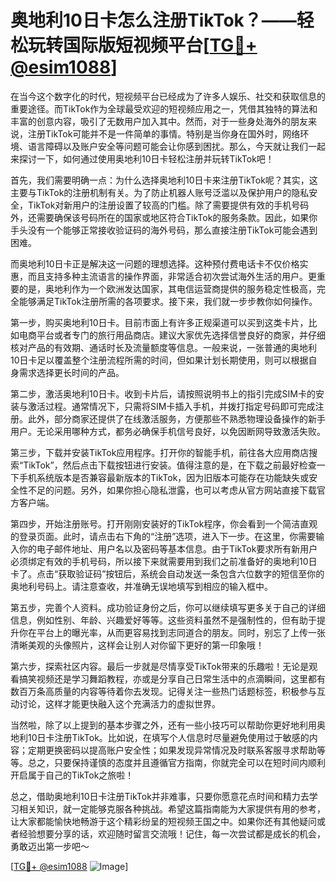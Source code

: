 # 奥地利10日卡怎么注册TikTok？——轻松玩转国际版短视频平台[[TG💪+ @esim1088](https://t.me/s/esim1088)]

在当今这个数字化的时代，短视频平台已经成为了许多人娱乐、社交和获取信息的重要途径。而TikTok作为全球最受欢迎的短视频应用之一，凭借其独特的算法和丰富的创意内容，吸引了无数用户加入其中。然而，对于一些身处海外的朋友来说，注册TikTok可能并不是一件简单的事情。特别是当你身在国外时，网络环境、语言障碍以及账户安全等问题可能会让你感到困扰。那么，今天就让我们一起来探讨一下，如何通过使用奥地利10日卡轻松注册并玩转TikTok吧！

首先，我们需要明确一点：为什么选择奥地利10日卡来注册TikTok呢？其实，这主要与TikTok的注册机制有关。为了防止机器人账号泛滥以及保护用户的隐私安全，TikTok对新用户的注册设置了较高的门槛。除了需要提供有效的手机号码外，还需要确保该号码所在的国家或地区符合TikTok的服务条款。因此，如果你手头没有一个能够正常接收验证码的海外号码，那么直接注册TikTok可能会遇到困难。

而奥地利10日卡正是解决这一问题的理想选择。这种预付费电话卡不仅价格实惠，而且支持多种主流语言的操作界面，非常适合初次尝试海外生活的用户。更重要的是，奥地利作为一个欧洲发达国家，其电信运营商提供的服务稳定性极高，完全能够满足TikTok注册所需的各项要求。接下来，我们就一步步教你如何操作。

第一步，购买奥地利10日卡。目前市面上有许多正规渠道可以买到这类卡片，比如电商平台或者专门的旅行用品商店。建议大家优先选择信誉良好的商家，并仔细核对产品的有效期、通话时长及流量额度等信息。一般来说，一张普通的奥地利10日卡足以覆盖整个注册流程所需的时间，但如果计划长期使用，则可以根据自身需求选择更长时间的产品。

第二步，激活奥地利10日卡。收到卡片后，请按照说明书上的指引完成SIM卡的安装与激活过程。通常情况下，只需将SIM卡插入手机，并拨打指定号码即可完成注册。此外，部分商家还提供了在线激活服务，方便那些不熟悉物理设备操作的新手用户。无论采用哪种方式，都务必确保手机信号良好，以免因断网导致激活失败。

第三步，下载并安装TikTok应用程序。打开你的智能手机，前往各大应用商店搜索“TikTok”，然后点击下载按钮进行安装。值得注意的是，在下载之前最好检查一下手机系统版本是否兼容最新版本的TikTok，因为旧版本可能存在功能缺失或安全性不足的问题。另外，如果你担心隐私泄露，也可以考虑从官方网站直接下载官方客户端。

第四步，开始注册账号。打开刚刚安装好的TikTok程序，你会看到一个简洁直观的登录页面。此时，请点击右下角的“注册”选项，进入下一步。在这里，你需要输入你的电子邮件地址、用户名以及密码等基本信息。由于TikTok要求所有新用户必须绑定有效的手机号码，所以接下来就需要用到我们之前准备好的奥地利10日卡了。点击“获取验证码”按钮后，系统会自动发送一条包含六位数字的短信至你的奥地利号码上。请注意查收，并准确无误地填写到相应的输入框中。

第五步，完善个人资料。成功验证身份之后，你可以继续填写更多关于自己的详细信息，例如性别、年龄、兴趣爱好等等。这些资料虽然不是强制性的，但有助于提升你在平台上的曝光率，从而更容易找到志同道合的朋友。同时，别忘了上传一张清晰美观的头像照片，这样会让别人对你留下更好的第一印象哦！

第六步，探索社区内容。最后一步就是尽情享受TikTok带来的乐趣啦！无论是观看搞笑视频还是学习舞蹈教程，亦或是分享自己日常生活中的点滴瞬间，这里都有数百万条高质量的内容等待着你去发现。记得关注一些热门话题标签，积极参与互动讨论，这样才能更快融入这个充满活力的虚拟世界。

当然啦，除了以上提到的基本步骤之外，还有一些小技巧可以帮助你更好地利用奥地利10日卡注册TikTok。比如说，在填写个人信息时尽量避免使用过于敏感的内容；定期更换密码以提高账户安全性；如果发现异常情况及时联系客服寻求帮助等等。总之，只要保持谨慎的态度并且遵循官方指南，你就完全可以在短时间内顺利开启属于自己的TikTok之旅啦！

总之，借助奥地利10日卡注册TikTok并非难事，只要你愿意花点时间和精力去学习相关知识，就一定能够克服各种挑战。希望这篇指南能为大家提供有用的参考，让大家都能愉快地畅游于这个精彩纷呈的短视频王国之中。如果你还有其他疑问或者经验想要分享的话，欢迎随时留言交流哦！记住，每一次尝试都是成长的机会，勇敢迈出第一步吧～

[[TG💪+ @esim1088](https://t.me/s/esim1088) ![Image](https://i.postimg.cc/4NQfJmqS/Snipaste-2025-05-13-00-14-12.png)]